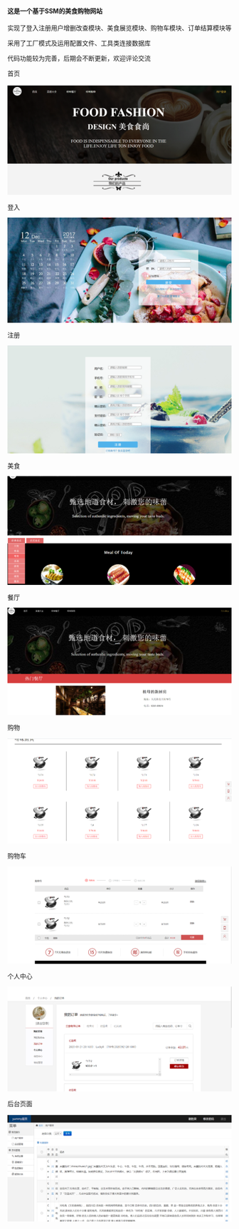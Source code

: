 #### **这是一个基于SSM的美食购物网站**

实现了登入注册用户增删改查模块、美食展览模块、购物车模块、订单结算模块等

采用了工厂模式及运用配置文件、工具类连接数据库

代码功能较为完善，后期会不断更新，欢迎评论交流



首页

![image-20200929135243390](展示图片\image-20200929135243390.png)



登入

![image-20200929135416899](展示图片\image-20200929135416899.png)



注册

![image-20200929135502289](展示图片\image-20200929135502289.png)



美食

![image-20200929135611886](展示图片\image-20200929135611886.png)



餐厅

![image-20200929135646270](展示图片\image-20200929135646270.png)



购物

![image-20200929140003544](展示图片\image-20200929140003544.png)





购物车

![image-20200929135902928](展示图片\image-20200929135902928.png)





个人中心

![image-20200929112737141](展示图片\image-20200929112737141.png)



后台页面

![image-20200929112848993](展示图片\image-20200929112848993.png)

